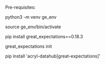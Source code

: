 Pre-requisites:


 python3 -m venv ge_env
 
 source ge_env/bin/activate
 
 pip install great_expectations==0.18.3
 
 great_expectations init
 
 pip install 'acryl-datahub[great-expectations]'
